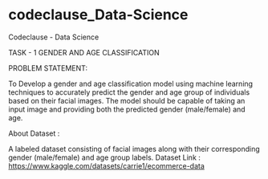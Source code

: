 # codeclause_Data-Science
Codeclause   - Data Science

TASK - 1  GENDER AND AGE CLASSIFICATION 

PROBLEM STATEMENT:

  To Develop a gender and age classification model using machine learning techniques to accurately predict the gender and age group of individuals based on their facial images. The model should be capable of taking an input image and providing both the predicted gender (male/female) and age.

About Dataset : 

  A labeled dataset consisting of facial images along with their corresponding gender (male/female) and age group labels. 
Dataset Link : https://www.kaggle.com/datasets/carrie1/ecommerce-data

